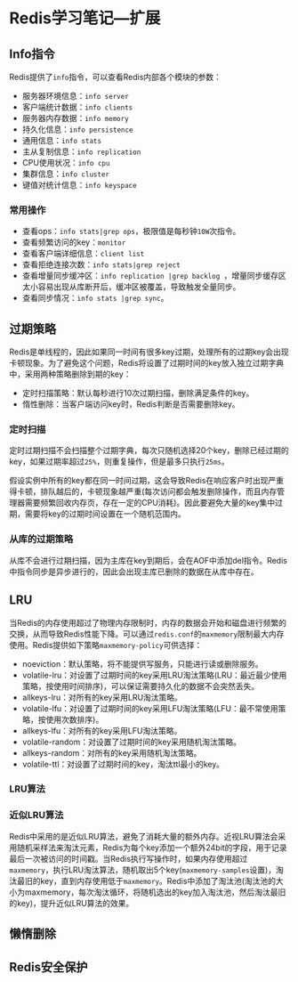 # Redis学习笔记—扩展

## Info指令

Redis提供了`info`指令，可以查看Redis内部各个模块的参数：

- 服务器环境信息：`info server`
- 客户端统计数据：`info clients`
- 服务器内存数据：`info memory`
- 持久化信息：`info persistence`
- 通用信息：`info stats`
- 主从复制信息：`info replication`
- CPU使用状况：`info cpu`
- 集群信息：`info cluster`
- 键值对统计信息：`info keyspace`

### 常用操作

- 查看ops：`info stats|grep ops`，极限值是每秒钟`10W`次指令。
- 查看频繁访问的key：`monitor`
- 查看客户端详细信息：`client list`
- 查看拒绝连接次数：`info stats|grep reject`
- 查看增量同步缓冲区：`info replication |grep backlog `，增量同步缓存区太小容易出现从库断开后，缓冲区被覆盖，导致触发全量同步。
- 查看同步情况：`info stats |grep sync`。

## 过期策略

Redis是单线程的，因此如果同一时间有很多key过期，处理所有的过期key会出现卡顿现象。为了避免这个问题，Redis将设置了过期时间的key放入独立过期字典中，采用两种策略删除到期的key：

- 定时扫描策略：默认每秒进行10次过期扫描，删除满足条件的key。
- 惰性删除：当客户端访问key时，Redis判断是否需要删除key。

### 定时扫描

定时过期扫描不会扫描整个过期字典，每次只随机选择20个key，删除已经过期的key，如果过期率超过`25%`，则重复操作，但是最多只执行`25ms`。

假设实例中所有的key都在同一时间过期，这会导致Redis在响应客户时出现严重得卡顿，排队越后的，卡顿现象越严重(每次访问都会触发删除操作，而且内存管理器需要频繁回收内存页，存在一定的CPU消耗)。因此要避免大量的key集中过期，需要将key的过期时间设置在一个随机范围内。

### 从库的过期策略

从库不会进行过期扫描，因为主库在key到期后，会在AOF中添加del指令。Redis中指令同步是异步进行的，因此会出现主库已删除的数据在从库中存在。

## LRU

当Redis的内存使用超过了物理内存限制时，内存的数据会开始和磁盘进行频繁的交换，从而导致Redis性能下降。可以通过`redis.conf`的`maxmemory`限制最大内存使用。Redis提供如下策略`maxmemory-policy`可供选择：

- noeviction：默认策略，将不能提供写服务，只能进行读或删除服务。
- volatile-lru：对设置了过期时间的key采用LRU淘汰策略(LRU：最近最少使用策略，按使用时间排序)，可以保证需要持久化的数据不会突然丢失。
- allkeys-lru：对所有的key采用LRU淘汰策略。
- volatile-lfu：对设置了过期时间的key采用LFU淘汰策略(LFU：最不常使用策略，按使用次数排序)。
- allkeys-lfu：对所有的key采用LFU淘汰策略。
- volatile-random：对设置了过期时间的key采用随机淘汰策略。
- allkeys-random：对所有的key采用随机淘汰策略。
- volatile-ttl：对设置了过期时间的key，淘汰ttl最小的key。

### LRU算法

### 近似LRU算法

Redis中采用的是近似LRU算法，避免了消耗大量的额外内存。近视LRU算法会采用随机采样法来淘汰元素，Redis为每个key添加一个额外24bit的字段，用于记录最后一次被访问的时间戳。当Redis执行写操作时，如果内存使用超过`maxmemory`，执行LRU淘汰算法，随机取出5个key(`maxmemory-samples`设置)，淘汰最旧的key，直到内存使用低于`maxmemory`。Redis中添加了淘汰池(淘汰池的大小为maxmemory，每次淘汰循环，将随机选出的key加入淘汰池，然后淘汰最旧的key)，提升近似LRU算法的效果。

## 懒惰删除

## Redis安全保护